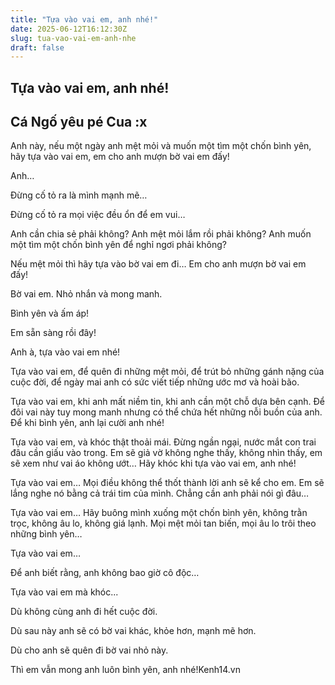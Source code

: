 ```yaml
---
title: "Tựa vào vai em, anh nhé!"
date: 2025-06-12T16:12:30Z
slug: tua-vao-vai-em-anh-nhe
draft: false
---
```


## Tựa vào vai em, anh nhé!

## Cá Ngố yêu pé Cua :x

Anh này, nếu một ngày anh mệt mỏi và muốn một tìm một chốn bình yên, hãy tựa vào vai em, em cho anh mượn bờ vai em đấy!

Anh…

Đừng cố tỏ ra là mình mạnh mẽ…
 
Đừng cố tỏ ra mọi việc đều ổn để em vui…
 
Anh cần chia sẻ phải không? Anh mệt mỏi lắm rồi phải không? Anh muốn một tìm một chốn bình yên để nghỉ ngơi phải không?
 
Nếu mệt mỏi thì hãy tựa vào bờ vai em đi… Em cho anh mượn bờ vai em đấy!
 
Bờ vai em. Nhỏ nhắn và mong manh.
 
Bình yên và ấm áp!
 
Em sẵn sàng rồi đây!
 
Anh à, tựa vào vai em nhé!


 
Tựa vào vai em, để quên đi những mệt mỏi, để trút bỏ những gánh nặng của cuộc đời, để ngày mai anh có sức viết tiếp những ước mơ và hoài bão.
 
Tựa vào vai em, khi anh mất niềm tin, khi anh cần một chỗ dựa bên cạnh. Để đôi vai này tuy mong manh nhưng có thể chứa hết những nỗi buồn của anh. Để khi bình yên, anh lại cười anh nhé!
 
Tựa vào vai em, và khóc thật thoải mái. Đừng ngần ngại, nước mắt con trai đâu cần giấu vào trong. Em sẽ giả vờ không nghe thấy, không nhìn thấy, em sẽ xem như vai áo không ướt… Hãy khóc khi tựa vào vai em, anh nhé!
  
Tựa vào vai em… Mọi điều không thể thốt thành lời anh sẽ kể cho em. Em sẽ lắng nghe nó bằng cả trái tim của mình. Chẳng cần anh phải nói gì đâu… 
 
Tựa vào vai em… Hãy buông mình xuống một chốn bình yên, không trằn trọc, không âu lo, không giá lạnh. Mọi mệt mỏi tan biến, mọi âu lo trôi theo những bình yên…


 
Tựa vào vai em…
 
Để anh biết rằng, anh không bao giờ cô độc…
 
Tựa vào vai em mà khóc...
 
Dù không cùng anh đi hết cuộc đời.
 
Dù sau này anh sẽ có bờ vai khác, khỏe hơn, mạnh mẽ hơn.
 
Dù cho anh sẽ quên đi bờ vai nhỏ này.
 
Thì em vẫn mong anh luôn bình yên, anh nhé!Kenh14.vn